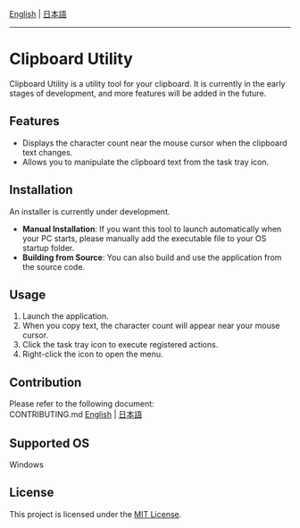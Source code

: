 

[English](README.md) | [日本語](README.ja.md)

***
# Clipboard Utility

Clipboard Utility is a utility tool for your clipboard.
It is currently in the early stages of development, and more features will be added in the future.

## Features

* Displays the character count near the mouse cursor when the clipboard text changes.
* Allows you to manipulate the clipboard text from the task tray icon.

## Installation

An installer is currently under development.

* **Manual Installation**:
  If you want this tool to launch automatically when your PC starts, please manually add the executable file to your OS startup folder.
* **Building from Source**:
  You can also build and use the application from the source code.

## Usage

1. Launch the application.
2. When you copy text, the character count will appear near your mouse cursor.
3. Click the task tray icon to execute registered actions.
4. Right-click the icon to open the menu.

## Contribution

Please refer to the following document:<br>
CONTRIBUTING.md
[English](/.github/CONTRIBUTING.md) | [日本語](/.github/japanese/CONTRIBUTING.ja.md)

## Supported OS

Windows

## License

This project is licensed under the [MIT License](LICENSE.txt).

